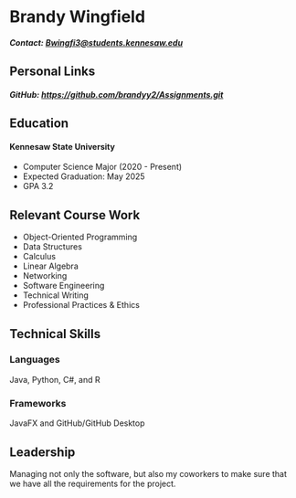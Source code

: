 # Brandy Wingfield
##### Contact: Bwingfi3@students.kennesaw.edu
## Personal Links 
##### GitHub: https://github.com/brandyy2/Assignments.git

## Education
#### Kennesaw State University
+ Computer Science Major (2020 - Present)
+ Expected Graduation: May 2025
+ GPA 3.2

## Relevant Course Work
+ Object-Oriented Programming
+ Data Structures
+ Calculus
+ Linear Algebra
+ Networking
+ Software Engineering
+ Technical Writing
+ Professional Practices & Ethics

## Technical Skills
### Languages
Java, Python, C#, and R
### Frameworks
JavaFX and GitHub/GitHub Desktop
## Leadership
Managing not only the software, but also my coworkers to make sure that we have all the requirements for the project.

